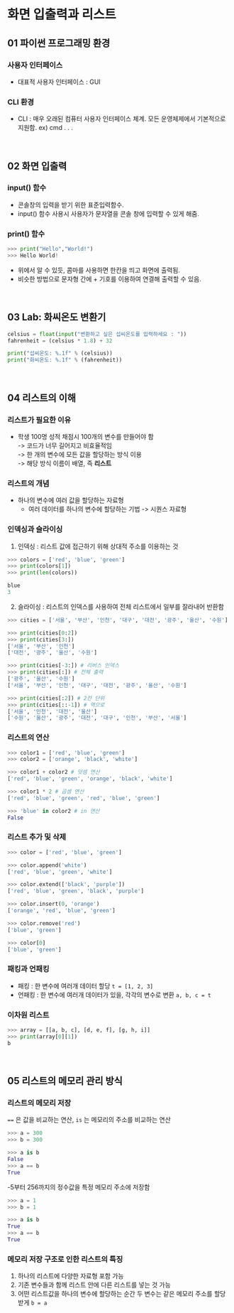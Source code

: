 # 화면 입출력과 리스트

## 01 파이썬 프로그래밍 환경

### 사용자 인터페이스

- 대표적 사용자 인터페이스 : GUI

### CLI 환경

- CLI : 매우 오래된 컴퓨터 사용자 인터페이스 체계. 모든 운영체제에서 기본적으로 지원함. ex) cmd . . .

<br>

## 02 화면 입출력

### input() 함수

- 콘솔창의 입력을 받기 위한 표준입력함수.
- input() 함수 사용시 사용자가 문자열을 콘솔 창에 입력할 수 있게 해줌.

### print() 함수

```py
>>> print("Hello","World!")
>>> Hello World!
```

- 위에서 알 수 있듯, 콤마를 사용하면 한칸을 띄고 화면에 출력됨.
- 비슷한 방법으로 문자형 간에 + 기호를 이용하여 연결해 출력할 수 있음.

<br>

## 03 Lab: 화씨온도 변환기

```py
celsius = float(input("변환하고 싶은 섭씨온도를 입력하세요 : "))
fahrenheit = (celsius * 1.8) + 32

print("섭씨온도: %.1f" % (celsius))
print("화씨온도: %.1f" % (fahrenheit))
```

<br>

## 04 리스트의 이해

### 리스트가 필요한 이유

- 학생 100명 성적 채점시 100개의 변수를 만들어야 함  
  -> 코드가 너무 길어지고 비효율적임  
  -> 한 개의 변수에 모든 값을 할당하는 방식 이용  
  -> 해당 방식 이름이 배열, 즉 **리스트**

### 리스트의 개념

- 하나의 변수에 여러 값을 할당하는 자료형
  - 여러 데이터를 하나의 변수에 할당하는 기법 -> 시퀀스 자료형

### 인덱싱과 슬라이싱

1. 인덱싱 : 리스트 값에 접근하기 위해 상대적 주소를 이용하는 것

```py
>>> colors = ['red', 'blue', 'green']
>>> print(colors[1])
>>> print(len(colors))

blue
3
```

2. 슬라이싱 : 리스트의 인덱스를 사용하여 전체 리스트에서 일부를 잘라내어 반환함

```py
>>> cities = ['서울', '부산', '인천', '대구', '대전', '광주', '울산', '수원']

>>> print(cities[0:2])
>>> print(cities[3:])
['서울', '부산', '인천']
['대전', '광주', '울산', '수원']

>>> print(cities[-3:]) # 리버스 인덱스
>>> print(cities[:]) # 전체 출력
['광주', '울산', '수원']
['서울', '부산', '인천', '대구', '대전', '광주', '울산', '수원']

>>> print(cities[:2]) # 2칸 단위
>>> print(cities[::-1]) # 역으로
['서울', '인천', '대전', '울산']
['수원', '울산', '광주', '대전', '대구', '인천', '부산', '서울']
```

### 리스트의 연산

```py
>>> color1 = ['red', 'blue', 'green']
>>> color2 = ['orange', 'black', 'white']

>>> color1 + color2 # 덧셈 연산
['red', 'blue', 'green', 'orange', 'black', 'white']

>>> color1 * 2 # 곱셈 연산
['red', 'blue', 'green', 'red', 'blue', 'green']

>>> 'blue' in color2 # in 연산
False
```

### 리스트 추가 및 삭제

```py
>>> color = ['red', 'blue', 'green']

>>> color.append('white')
['red', 'blue', 'green', 'white']

>>> color.extend(['black', 'purple'])
['red', 'blue', 'green', 'black', 'purple']

>>> color.insert(0, 'orange')
['orange', 'red', 'blue', 'green']

>>> color.remove('red')
['blue', 'green']

>>> color[0]
['blue', 'green']
```

### 패킹과 언패킹

- 패킹 : 한 변수에 여러개 데이터 할당 `t = [1, 2, 3]`
- 언패킹 : 한 변수에 여러개 데이터가 있을, 각각의 변수로 변환 `a, b, c = t`

### 이차원 리스트

```py
>>> array = [[a, b, c], [d, e, f], [g, h, i]]
>>> print(array[0][1])
b
```

<br>

## 05 리스트의 메모리 관리 방식

### 리스트의 메모리 저장

`==` 은 값을 비교하는 연산, `is` 는 메모리의 주소를 비교하는 연산

```py
>>> a = 300
>>> b = 300

>>> a is b
False
>>> a == b
True
```

-5부터 256까지의 정수값을 특정 메모리 주소에 저장함

```py
>>> a = 1
>>> b = 1

>>> a is b
True
>>> a == b
True
```

### 메모리 저장 구조로 인한 리스트의 특징

1. 하나의 리스트에 다양한 자료형 포함 가능
2. 기존 변수들과 함께 리스트 안에 다른 리스트를 넣는 것 가능
3. 어떤 리스트값을 하나의 변수에 할당하는 순간 두 변수는 같은 메모리 주소를 할당받게 `b = a`
